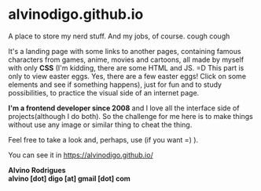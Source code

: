 # alvinodigo.github.io
A place to store my nerd stuff. And my jobs, of course. cough cough

It's a landing page with some links to another pages, containing famous characters from games, anime, movies and cartoons, all made by myself with only __CSS__ (I'm kidding, there are some HTML and JS. =D This part is only to view easter eggs. Yes, there are a few easter eggs! Click on some elements and see if something happens), just for fun and to study possibilities, to practice the visual side of an internet page.

__I'm a frontend developer since 2008__ and I love all the interface side of projects(although I do both). So the challenge for me here is to make things without use any image or similar thing to cheat the thing.

Feel free to take a look and, perhaps, use (if you want =) ).

You can see it in https://alvinodigo.github.io/

__Alvino Rodrigues__  
__alvino [dot] digo [at] gmail [dot] com__
